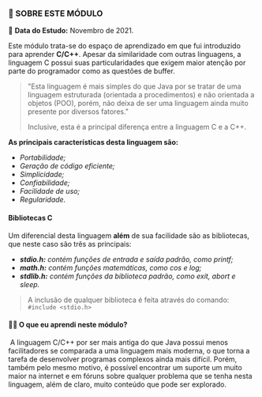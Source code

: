 ### :page_facing_up: SOBRE ESTE MÓDULO

:calendar: **Data do Estudo:** Novembro de 2021.

Este módulo trata-se do espaço de aprendizado em que fui introduzido para aprender **C/C++**. Apesar da similaridade com outras linguagens, a linguagem C possui suas particularidades que exigem maior atenção por parte do programador como as questões de buffer.

> "Esta linguagem é mais simples do que Java por se tratar de uma linguagem estruturada (orientada a procedimentos) e não orientada a objetos (POO), porém, não deixa de ser uma linguagem ainda muito presente por diversos fatores."
>
> Inclusive, esta é a principal diferença entre a linguagem C e a C++.

**As principais características desta linguagem são:**

- *Portabilidade;*
- *Geração de código eficiente;*
- *Simplicidade;*
- *Confiabilidade;*
- *Facilidade de uso;*
- *Regularidade.* 

#### Bibliotecas C

Um diferencial desta linguagem **além** de sua facilidade são as bibliotecas, que neste caso são três as principais:

- ***stdio.h:** contém funções de entrada e saída padrão, como printf;*
- ***math.h:** contém funções matemáticas, como cos e log;*
- ***stdlib.h:** contém funções da biblioteca padrão, como exit, abort e sleep.*

> A inclusão de qualquer biblioteca é feita através do comando: `#include <stdio.h>`

#### :man_teacher: **O que eu aprendi neste módulo?** 

​	A linguagem C/C++ por ser mais antiga do que Java possui menos facilitadores se comparada a uma linguagem mais moderna, o que torna a tarefa de desenvolver programas complexos ainda mais difícil. Porém, também pelo mesmo motivo, é possível encontrar um suporte um muito maior na internet e em fóruns sobre qualquer problema que se tenha nesta linguagem, além de claro, muito conteúdo que pode ser explorado.